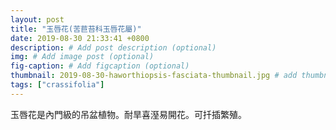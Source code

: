 ```yaml
---
layout: post
title: "玉唇花(苦苣苔科玉唇花屬)"
date: 2019-08-30 21:33:41 +0800
description: # Add post description (optional)
img: # Add image post (optional)
fig-caption: # Add figcaption (optional)
thumbnail: 2019-08-30-haworthiopsis-fasciata-thumbnail.jpg # add thumbnail (optional)
tags: ["crassifolia"]
---
```


玉唇花是內門級的吊盆植物。耐旱喜溼易開花。可扦插繁殖。
